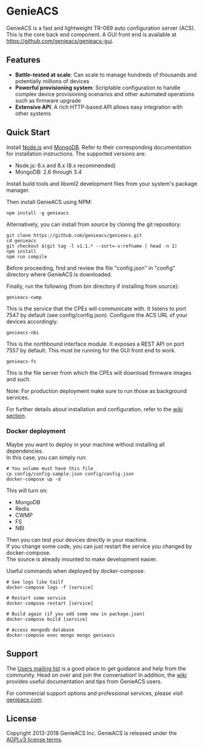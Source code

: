 # GenieACS

GenieACS is a fast and lightweight TR-069 auto configuration server (ACS). This
is the core back end component. A GUI front end is available at
https://github.com/genieacs/genieacs-gui.

## Features

- **Battle-tested at scale**: Can scale to manage hundreds of thousands and
potentially millions of devices
- **Powerful provisioning system**: Scriptable configuration to handle complex
device provisioning scenarios and other automated operations such as firmware
upgrade
- **Extensive API**: A rich HTTP-based API allows easy integration with other
systems

## Quick Start

Install [Node.js](http://nodejs.org/) and [MongoDB](http://www.mongodb.org/).
Refer to their corresponding documentation for installation instructions. The
supported versions are:

- Node.js: 6.x and 8.x (8.x recommended)
- MongoDB: 2.6 through 3.4

Install build tools and libxml2 development files from your system's package
manager.

Then install GenieACS using NPM:

    npm install -g genieacs

Alternatively, you can install from source by cloning the git repository:

    git clone https://github.com/genieacs/genieacs.git
    cd genieacs
    git checkout $(git tag -l v1.1.* --sort=-v:refname | head -n 1)
    npm install
    npm run compile

Before proceeding, find and review the file "config.json" in "config" directory
where GenieACS is downloaded.

Finally, run the following (from bin directory if installing from source):

    genieacs-cwmp

This is the service that the CPEs will communicate with. It listens to port 7547
by default (see config/config.json). Configure the ACS URL of your devices
accordingly.

    genieacs-nbi

This is the northbound interface module. It exposes a REST API on port 7557 by
default. This must be running for the GUI front end to work.

    genieacs-fs

This is the file server from which the CPEs will download firmware images and
such.

Note: For production deployment make sure to run those as background services.

For further details about installation and configuration, refer to the
[wiki section](https://github.com/genieacs/genieacs/wiki).

### Docker deployment

Maybe you want to deploy in your machine without installing all dependencies.  
In this case, you can simply run:

```shell
# You volume must have this file
cp config/config-sample.json config/config.json
docker-compose up -d
```

This will turn on:

- MongoDB
- Redis
- CWMP
- FS
- NBI

Then you can test your devices directly in your machine.  
If you change some code, you can just restart the service you changed by docker-compose.  
The source is already mounted to make development easier.

Useful commands when deployed by docker-compose:

```shell
# See logs like tailf
docker-compose logs -f [service]

# Restart some service
docker-compose restart [service]

# Build again (if you add some new in package.json)
docker-compose build [service]

# Access mongodb database
docker-compose exec mongo mongo genieacs
```

## Support

The [Users mailing list](http://lists.genieacs.com) is a good place to get
guidance and help from the community. Head on over and join the conversation!
In addition, the [wiki](https://github.com/genieacs/genieacs/wiki) provides useful
documentation and tips from GenieACS users.

For commercial support options and professional services, please visit
[genieacs.com](https://genieacs.com).

## License

Copyright 2013-2018 GenieACS Inc. GenieACS is released under the
[AGPLv3 license terms](https://raw.githubusercontent.com/genieacs/genieacs/master/LICENSE).
